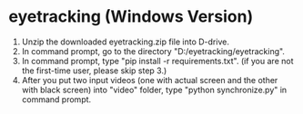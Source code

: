 # eyetracking (Windows Version)
1. Unzip the downloaded eyetracking.zip file into D-drive.
2. In command prompt, go to the directory "D:/eyetracking/eyetracking".
3. In command prompt, type "pip install -r requirements.txt". (if you are not the first-time user, please skip step 3.)
4. After you put two input videos (one with actual screen and the other with black screen) into "video" folder, type "python synchronize.py" in command prompt.
